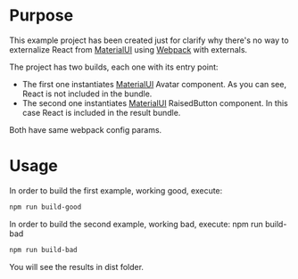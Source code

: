 # Purpose

This example project has been created just for clarify why there's no way to externalize React from [MaterialUI](https://github.com/callemall/material-ui) using [Webpack](https://github.com/webpack/webpack) with externals.

The project has two builds, each one with its entry point:

- The first one instantiates [MaterialUI](https://github.com/callemall/material-ui) Avatar component. As you can see, React is not included in the bundle.
- The second one instantiates [MaterialUI](https://github.com/callemall/material-ui) RaisedButton component. In this case React is included in the result bundle. 

Both have same webpack config params.

# Usage 

In order to build the first example, working good, execute: 
```sh
npm run build-good
```
In order to build the second example, working bad, execute: npm run build-bad
```sh
npm run build-bad
```

You will see the results in dist folder.

